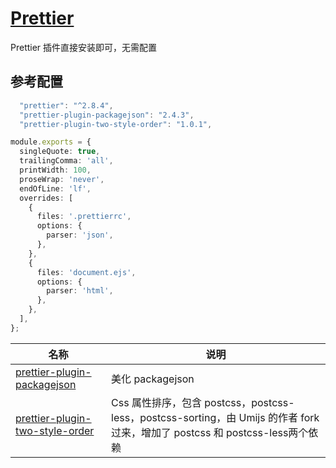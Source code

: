 # [Prettier](https://prettier.io/docs/en/index.html)

Prettier 插件直接安装即可，无需配置

## 参考配置

``` typescript
  "prettier": "^2.8.4",
  "prettier-plugin-packagejson": "2.4.3",
  "prettier-plugin-two-style-order": "1.0.1",
```

``` typescript
module.exports = {
  singleQuote: true,
  trailingComma: 'all',
  printWidth: 100,
  proseWrap: 'never',
  endOfLine: 'lf',
  overrides: [
    {
      files: '.prettierrc',
      options: {
        parser: 'json',
      },
    },
    {
      files: 'document.ejs',
      options: {
        parser: 'html',
      },
    },
  ],
};
```

| 名称 |  说明 |
| --- | --- |
| [prettier-plugin-packagejson](https://www.npmjs.com/package/prettier-plugin-packagejson) | 美化 packagejson | 
| [prettier-plugin-two-style-order](https://www.npmjs.com/package/prettier-plugin-two-style-order) | Css 属性排序，包含 postcss，postcss-less，postcss-sorting，由 Umijs 的作者 fork 过来，增加了 postcss 和 postcss-less两个依赖 |

